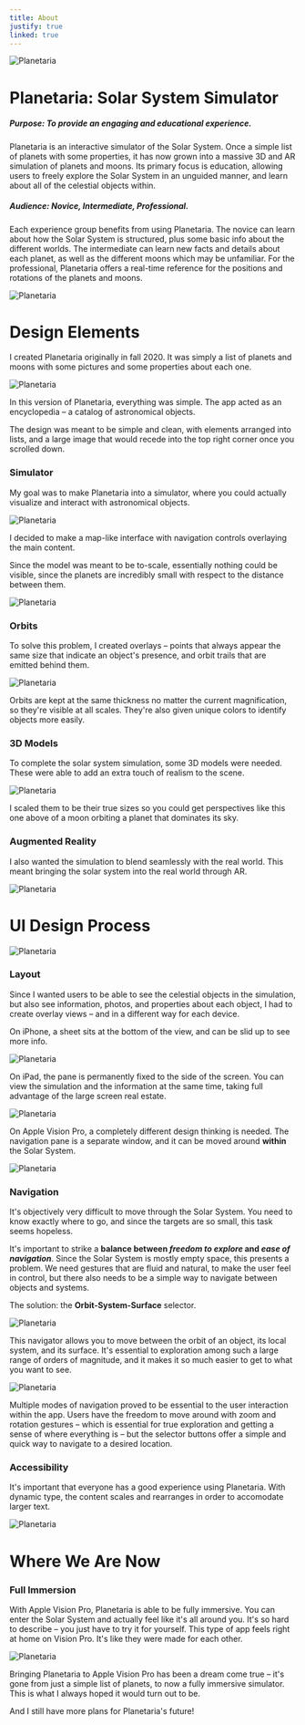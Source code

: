 ```yaml
---
title: About
justify: true
linked: true
---
```


![Planetaria](/images/planetaria/splash.png)

# Planetaria: Solar System Simulator

##### Purpose: To provide an engaging and educational experience.

Planetaria is an interactive simulator of the Solar System. 
Once a simple list of planets with some properties, it has now grown 
into a massive 3D and AR simulation of planets and moons.
Its primary focus is education, allowing users to freely explore the
Solar System in an unguided manner, and learn about all of the celestial
objects within.

##### Audience: Novice, Intermediate, Professional.

Each experience group benefits from using Planetaria.
The novice can learn about how the Solar System is structured, plus some basic info about the different worlds.
The intermediate can learn new facts and details about each planet, as well as the different moons which may be unfamiliar.
For the professional, Planetaria offers a real-time reference for the positions and rotations of the planets and moons.

![Planetaria](/images/planetaria/header.png)

# Design Elements

I created Planetaria originally in fall 2020. It was simply a list of
planets and moons with some pictures and some properties about each one.

![Planetaria](/images/planetaria/design1.png)

In this version of Planetaria, everything was simple. The app
acted as an encyclopedia – a catalog of astronomical objects.

The design was meant to be simple and clean, with elements arranged
into lists, and a large image that would recede into the top right
corner once you scrolled down.

### Simulator

My goal was to make Planetaria into a simulator, where you could
actually visualize and interact with astronomical objects.

![Planetaria](/images/planetaria/design2.png)

I decided to make a map-like interface with navigation controls
overlaying the main content.

Since the model was meant to be to-scale, essentially nothing
could be visible, since the planets are incredibly small with respect
to the distance between them.

![Planetaria](/images/planetaria/preview2.png)

### Orbits

To solve this problem, I created overlays – points that always appear
the same size that indicate an object's presence, and orbit trails
that are emitted behind them.

![Planetaria](/images/planetaria/design3.png)

Orbits are kept at the same thickness no matter the current magnification, 
so they're visible at all scales. They're also given unique colors to identify objects more easily.

### 3D Models

To complete the solar system simulation, some 3D models were needed. These were able to add an extra
touch of realism to the scene.

![Planetaria](/images/planetaria/preview3.png)

I scaled them to be their true sizes so you could get perspectives like this one above of a moon
orbiting a planet that dominates its sky. 

### Augmented Reality

I also wanted the simulation to blend seamlessly with the real world. This meant bringing the 
solar system into the real world through AR.

![Planetaria](/images/planetaria/design4.png)

# UI Design Process

![Planetaria](/images/planetaria/design10.png)

### Layout

Since I wanted users to be able to see the celestial objects in the simulation, but also see 
information, photos, and properties about each object, I had to create overlay views – and in
a different way for each device.

On iPhone, a sheet sits at the bottom of the view, and can be slid up to see more info.

![Planetaria](/images/planetaria/design5.png)

On iPad, the pane is permanently fixed to the side of the screen. You can view the simulation
and the information at the same time, taking full advantage of the large screen real estate.

![Planetaria](/images/planetaria/design6.png)

On Apple Vision Pro, a completely different design thinking is needed. The navigation pane is 
a separate window, and it can be moved around **within** the Solar System.

![Planetaria](/images/planetaria/preview4.png)

### Navigation

It's objectively very difficult to move through the Solar System. You need to know exactly where
to go, and since the targets are so small, this task seems hopeless.

It's important to strike a **balance between *freedom to explore* and *ease of navigation***.
Since the Solar System is mostly empty space, this presents a problem.
We need gestures that are fluid and natural, to make the user feel in control,
but there also needs to be a simple way to navigate between objects and systems.

The solution: the **Orbit-System-Surface** selector.

![Planetaria](/images/planetaria/design7.png)

This navigator allows you to move between the orbit of an object, its local system, and its surface.
It's essential to exploration among such a large range of orders of magnitude, and it makes it
so much easier to get to what you want to see.

![Planetaria](/images/planetaria/design8.png)

Multiple modes of navigation proved to be essential to the user interaction within the app.
Users have the freedom to move around with zoom and rotation gestures – which is essential for
true exploration and getting a sense of where everything is – but the selector buttons offer a 
simple and quick way to navigate to a desired location.

### Accessibility

It's important that everyone has a good experience using Planetaria. With dynamic type, the content
scales and rearranges in order to accomodate larger text.

![Planetaria](/images/planetaria/design9.png)

# Where We Are Now

### Full Immersion

With Apple Vision Pro, Planetaria is able to be fully immersive. You can enter the Solar System
and actually feel like it's all around you. It's so hard to describe – you just have to try
it for yourself. This type of app feels right at home on Vision Pro. It's like they were made for each other.

![Planetaria](/images/planetaria/preview1.png)

Bringing Planetaria to Apple Vision Pro has been a dream come true – it's gone from just a simple 
list of planets, to now a fully immersive simulator. This is what I always hoped it would turn out to be.

And I still have more plans for Planetaria's future!